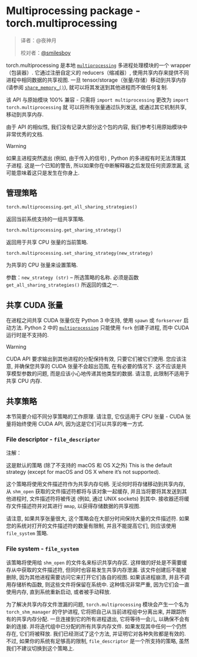 # Multiprocessing package - torch.multiprocessing

> 译者：@夜神月
> 
> 校对者：[@smilesboy](https://github.com/smilesboy)

torch.multiprocessing 是本地 [`multiprocessing`](https://docs.python.org/3/library/multiprocessing.html#module-multiprocessing) 多进程处理模块的一个 wrapper（包装器）. 它通过注册自定义的 reducers（缩减器）, 使用共享内存来提供不同进程中相同数据的共享视图. 一旦 tensor/storage（张量/存储）移动到共享内存 (请参阅 [`share_memory_()`](tensors.html#torch.Tensor.share_memory_ "torch.Tensor.share_memory_")), 就可以将其发送到其他进程而不做任何复制.

该 API 与原始模块 100% 兼容 - 只需将 `import multiprocessing` 更改为 `import torch.multiprocessing` 就 可以将所有张量通过队列发送, 或通过其它机制共享, 移动到共享内存.

由于 API 的相似性, 我们没有记录大部分这个包的内容, 我们参考引用原始模块中非常优秀的文档.

Warning

如果主进程突然退出 (例如, 由于传入的信号) , Python 的多进程有时无法清理其子进程. 这是一个已知的警告, 所以如果你在中断解释器之后发现任何资源泄漏, 这可能意味着这只是发生在你身上.

## 管理策略

```py
torch.multiprocessing.get_all_sharing_strategies()
```

返回当前系统支持的一组共享策略.

```py
torch.multiprocessing.get_sharing_strategy()
```

返回用于共享 CPU 张量的当前策略.

```py
torch.multiprocessing.set_sharing_strategy(new_strategy)
```

为共享的 CPU 张量来设置策略.

参数：`new_strategy (str)` – 所选策略的名称. 必须是函数 `get_all_sharing_strategies()` 所返回的值之一.


## 共享 CUDA 张量

在进程之间共享 CUDA 张量仅在 Python 3 中支持, 使用 `spawn` 或 `forkserver` 启动方法. Python 2 中的 [`multiprocessing`](https://docs.python.org/3/library/multiprocessing.html#module-multiprocessing) 只能使用 `fork` 创建子进程, 而中 CUDA 运行时是不支持的.

Warning

CUDA API 要求输出到其他进程的分配保持有效, 只要它们被它们使用. 您应该注意, 并确保您共享的 CUDA 张量不会超出范围, 在有必要的情况下. 这不应该是共享模型参数的问题, 而是应该小心地传递其他类型的数据. 请注意, 此限制不适用于共享 CPU 内存.

## 共享策略

本节简要介绍不同分享策略的工作原理. 请注意, 它仅适用于 CPU 张量 - CUDA 张量将始终使用 CUDA API, 因为这是它们可以共享的唯一方式.

### File descriptor - `file_descriptor`

注解：

这是默认的策略 (除了不支持的 macOS 和 OS X之外) This is the default strategy (except for macOS and OS X where it’s not supported).

这个策略将使用文件描述符作为共享内存句柄. 无论何时将存储移动到共享内存, 从 `shm_open` 获取的文件描述符都将与该对象一起缓存, 并且当将要将其发送到其他进程时, 文件描述符将被传送 (例如, 通过 UNIX sockets) 到其中. 接收器还将缓存文件描述符并对其进行 `mmap`, 以获得存储数据的共享视图.

请注意, 如果共享张量很大, 这个策略会在大部分时间保持大量的文件描述符. 如果您的系统对打开的文件描述符的数量有限制, 并且不能提高它们, 则应该使用 `file_system` 策略.

### File system - `file_system`

该策略将使用给 `shm_open` 的文件名来标识共享内存区. 这样做的好处是不需要缓存从中获取的文件描述符, 但同时也容易发生共享内存泄漏. 该文件创建后不能被删除, 因为其他进程需要访问它来打开它们各自的视图. 如果该进程崩溃, 并且不调用存储析构函数, 则这些文件将保留在系统中. 这种情况非常严重, 因为它们会一直使用内存, 直到系统重新启动, 或者被手动释放.

为了解决共享内存文件泄漏的问题, `torch.multiprocessing` 模块会产生一个名为 `torch_shm_manager` 的守护进程, 它将把自己从当前进程组中分离出来, 并跟踪所有的共享内存分配. 一旦连接到它的所有进程退出, 它将等待一会儿, 以确保不会有新的连接. 并将迭代组中已分配的所有共享内存文件. 如果发现其中任何一个仍然存在, 它们将被释放. 我们已经测试了这个方法, 并证明它对各种失败都是有效的. 不过, 如果你的系统有足够高的限制, `file_descriptor` 是一个所支持的策略, 虽然我们不建议切换到这个策略上.